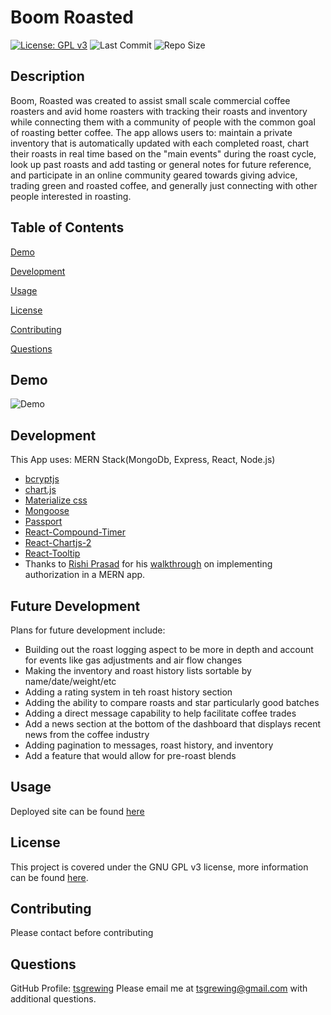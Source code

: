 # Boom Roasted
  [![License: GPL v3](https://img.shields.io/badge/License-GPLv3-blue.svg)](https://www.gnu.org/licenses/gpl-3.0) ![Last Commit](https://img.shields.io/github/last-commit/tsgrewing/boom-roasted) ![Repo Size](https://img.shields.io/github/repo-size/tsgrewing/boom-roasted)

## Description
Boom, Roasted was created to assist small scale commercial coffee roasters and avid home roasters with tracking their roasts and inventory while connecting them with a community of people with the common goal of roasting better coffee. The app allows users to: maintain a private inventory that is automatically updated with each completed roast, chart their roasts in real time based on the "main events" during the roast cycle, look up past roasts and add tasting or general notes for future reference, and participate in an online community geared towards giving advice, trading green and roasted coffee, and generally just connecting with other people interested in roasting. 
  
## Table of Contents
[Demo](#Demo)

[Development](#Development)

[Usage](#Usage)

[License](#License)

[Contributing](#Contributing)

[Questions](#Questions)
  
## Demo
![Demo](/client/src/assets/images/demo.gif)

## Development
This App uses:
MERN Stack(MongoDb, Express, React, Node.js)
- [bcryptjs](https://www.npmjs.com/package/bcryptjs)
- [chart.js](https://www.chartjs.org/)
- [Materialize css](https://materializecss.com/)
- [Mongoose](https://mongoosejs.com/)
- [Passport](http://www.passportjs.org/)
- [React-Compound-Timer](https://github.com/volkov97/react-compound-timer)
- [React-Chartjs-2](https://github.com/jerairrest/react-chartjs-2)
- [React-Tooltip](https://github.com/wwayne/react-tooltip)
- Thanks to [Rishi Prasad](https://github.com/rishipr) for his [walkthrough](https://blog.bitsrc.io/build-a-login-auth-app-with-mern-stack-part-1-c405048e3669) on implementing authorization in a MERN app.

## Future Development
Plans for future development include:
- Building out the roast logging aspect to be more in depth and account for events like gas adjustments and air flow changes
- Making the inventory and roast history lists sortable by name/date/weight/etc
- Adding a rating system in teh roast history section
- Adding the ability to compare roasts and star particularly good batches
- Adding a direct message capability to help facilitate coffee trades 
- Add a news section at the bottom of the dashboard that displays recent news from the coffee industry
- Adding pagination to messages, roast history, and inventory
- Add a feature that would allow for pre-roast blends

## Usage
Deployed site can be found [here](https://boom-roasted.herokuapp.com/)
  
## License
This project is covered under the GNU GPL v3 license, more information can be found [here](https://opensource.org/licenses/GPL-3.0).

## Contributing
Please contact before contributing
 
## Questions 
GitHub Profile: [tsgrewing](http://github.com/tsgrewing)
Please email me at tsgrewing@gmail.com with additional questions.
